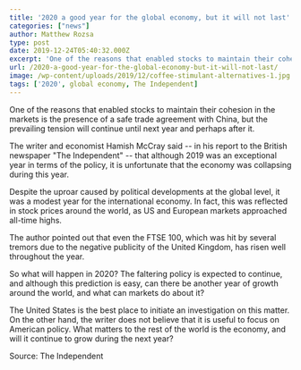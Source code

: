 ```yaml
---
title: '2020 a good year for the global economy, but it will not last'
categories: ["news"]
author: Matthew Rozsa
type: post
date: 2019-12-24T05:40:32.000Z
excerpt: 'One of the reasons that enabled stocks to maintain their cohesion in the markets is the presence of a safe trade agreement with China, but the prevailing tension will continue until next year and perhaps after it.'
url: /2020-a-good-year-for-the-global-economy-but-it-will-not-last/
image: /wp-content/uploads/2019/12/coffee-stimulant-alternatives-1.jpg
tags: ['2020', global economy, The Independent]
---
```


One of the reasons that enabled stocks to maintain their cohesion in the markets is the presence of a safe trade agreement with China, but the prevailing tension will continue until next year and perhaps after it.

The writer and economist Hamish McCray said -- in his report to the British newspaper "The Independent" -- that although 2019 was an exceptional year in terms of the policy, it is unfortunate that the economy was collapsing during this year.

Despite the uproar caused by political developments at the global level, it was a modest year for the international economy. In fact, this was reflected in stock prices around the world, as US and European markets approached all-time highs.

The author pointed out that even the FTSE 100, which was hit by several tremors due to the negative publicity of the United Kingdom, has risen well throughout the year.

So what will happen in 2020? The faltering policy is expected to continue, and although this prediction is easy, can there be another year of growth around the world, and what can markets do about it?

The United States is the best place to initiate an investigation on this matter. On the other hand, the writer does not believe that it is useful to focus on American policy. What matters to the rest of the world is the economy, and will it continue to grow during the next year?

Source: The Independent
